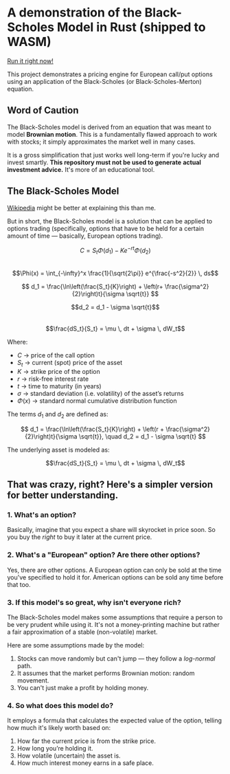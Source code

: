 # A demonstration of the Black-Scholes Model in Rust (shipped to WASM)

[Run it right now!](https://s-mv.github.io/black-scholes-visualizer/)

This project demonstrates a pricing engine for European call/put options using
an application of the Black-Scholes (or Black-Scholes-Merton) equation.

## Word of Caution
The Black-Scholes model is derived from an equation that was meant to model
**Brownian motion**. This is a fundamentally flawed approach to work with
stocks; it simply approximates the market well in many cases.

It is a gross simplification that just works well long-term if you're
lucky and invest smartly. **This repository must not be used to generate**
**actual investment advice.** It's more of an educational tool.


## The Black-Scholes Model
[Wikipedia](https://en.wikipedia.org/wiki/Black%E2%80%93Scholes_model) might
be better at explaining this than me.

But in short, the Black-Scholes model is a solution that can be applied to
options trading (specifically, options that have to be held for a certain
amount of time — basically, European options trading). 

$$C = S_t \Phi(d_1) - Ke^{-rt} \Phi(d_2)$$  
$$\Phi(x) = \int_{-\infty}^x \frac{1}{\sqrt{2\pi}} e^{\frac{-s^2}{2}} \, ds$$

$$
d_1 = \frac{\ln\left(\frac{S_t}{K}\right) +
\left(r+ \frac{\sigma^2}{2}\right)t}{\sigma \sqrt{t}}
$$

$$d_2 = d_1 - \sigma \sqrt{t}$$  
$$\frac{dS_t}{S_t} = \mu \, dt + \sigma \, dW_t$$

Where:

- $C$ → price of the call option  
- $S_t$ → current (spot) price of the asset  
- $K$ → strike price of the option  
- $r$ → risk-free interest rate  
- $t$ → time to maturity (in years)  
- $\sigma$ → standard deviation (i.e. volatility) of the asset’s returns  
- $\Phi(x)$ → standard normal cumulative distribution function

The terms $d_1$ and $d_2$ are defined as:

$$
d_1 = \frac{\ln\left(\frac{S_t}{K}\right) +
\left(r + \frac{\sigma^2}{2}\right)t}{\sigma \sqrt{t}}, \quad
d_2 = d_1 - \sigma \sqrt{t}
$$

The underlying asset is modeled as:

$$\frac{dS_t}{S_t} = \mu \, dt + \sigma \, dW_t$$

## That was crazy, right? Here's a simpler version for better understanding.

### 1. What's an option?

Basically, imagine that you expect a share will skyrocket in price soon.
So you buy the *right* to buy it later at the current price.

### 2. What's a "European" option? Are there other options?

Yes, there are other options. A European option can only be sold at the time
you've specified to hold it for. American options can be sold any time before
that too.

### 3. If this model's so great, why isn't everyone rich?

The Black-Scholes model makes some assumptions that require a person to be very
prudent while using it. It's not a money-printing machine but rather a fair
approximation of a stable (non-volatile) market.

Here are some assumptions made by the model:
1. Stocks can move randomly but can't jump — they follow a *log-normal* path.
2. It assumes that the market performs Brownian motion: random movement.
3. You can't just make a profit by holding money.

### 4. So what does this model do?

It employs a formula that calculates the expected value of the option, telling
how much it's likely worth based on:
1. How far the current price is from the strike price.
2. How long you’re holding it.
3. How volatile (uncertain) the asset is.
4. How much interest money earns in a safe place.
